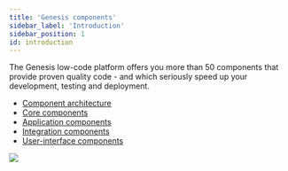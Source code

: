 ```yaml
---
title: 'Genesis components'
sidebar_label: 'Introduction'
sidebar_position: 1
id: introduction
---
```



The Genesis low-code platform offers you more than 50 components that provide proven quality code - and which seriously speed up your development, testing and deployment.
- [Component architecture](/docs/01_getting-started/01_learn-the-basics/08_Components/02_component-architecture-overview.md)
- [Core components](/docs/01_getting-started/01_learn-the-basics/08_Components/03_core-components.md)
- [Application components](/docs/01_getting-started/01_learn-the-basics/08_Components/04_application-components.md)
- [Integration components](/docs/01_getting-started/01_learn-the-basics/08_Components/05_integration-components.md)
- [User-interface components](/docs/01_getting-started/01_learn-the-basics/08_Components/06_ui-components.md)

![](/img/component-architecture-02.png)